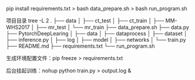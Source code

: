 pip install requirements.txt > bash data_prepare.sh > bash run_program.sh

项目目录
tree -L 2
.
├── data
│   ├── ct_test
│   ├── ct_train
│   ├── MM-WHS2017
│   ├── mr_test
│   └── mr_train
├── data_prepare.sh
├── data.py
├── PytorchDeepLearing
│   ├── data
│   ├── dataprocess
│   ├── dataset
│   ├── inference.py
│   ├── log
│   ├── model
│   ├── networks
│   └── train.py
├── README.md
├── requirements.txt
└── run_program.sh

生成环境配置文件：pip freeze > requirements.txt

后台挂起训练：nohup python train.py > output.log &
